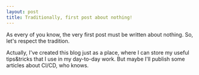 ```yaml
---
layout: post
title: Traditionally, first post about nothing!
---
```


As every of you know, the very first post must be written about nothing. So, let's respect the tradition.

Actually, I've created this blog just as a place, where I can store my useful tips&tricks that I use in my day-to-day work.
But maybe I'll publish some articles about CI/CD, who knows.
